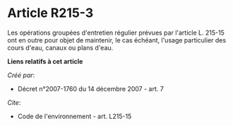 # Article R215-3

Les opérations groupées d'entretien régulier prévues par l'article L. 215-15 ont en outre pour objet de maintenir, le cas
échéant, l'usage particulier des cours d'eau, canaux ou plans d'eau.

**Liens relatifs à cet article**

_Créé par_:

  - Décret n°2007-1760 du 14 décembre 2007 - art. 7

_Cite_:

  - Code de l'environnement - art. L215-15
